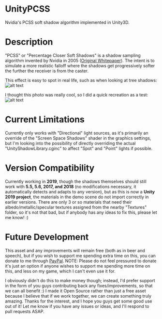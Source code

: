 # UnityPCSS
Nvidia's PCSS soft shadow algorithm implemented in Unity3D.

# Description
"PCSS" or "Percentage Closer Soft Shadows" is a shadow sampling algorithm invented by Nvidia in 2005 ([Original Whitepaper](http://developer.download.nvidia.com/shaderlibrary/docs/shadow_PCSS.pdf)). The intent is to simulate a more realistic falloff where the shadows get progressively softer the further the receiver is from the caster.

This effect is easy to spot in real life, such as when looking at tree shadows:
![alt text](http://www.pictorem.com/collection/900_455535.jpg "Photo of a real tree shadow on snow")

I thought this photo was really cool, so I did a quick recreation as a test:
![alt text](https://pbs.twimg.com/media/C9R9LQ3V0AAXqBo.jpg "I think it looks fairly close for like 5 minutes of work haha")


# Current Limitations
Currently only works with "Directional" light sources, as it's primarily an override of the "Screen Space Shadows" shader in the graphics settings, but I'm looking into the possibility of directly overriding the actual "UnityShadowLibrary.cginc" to affect "Spot" and "Point" lights if possible.

# Version Compatibility
Currently working in **2019**, though the shadows themselves should still work with **5.5, 5.6, 2017, and 2018** (no modifications necessary, it automatically detects and adapts to any version), but as this is now a **Unity 2019 project**, the materials in the demo scene do not import correctly in earlier versions. There are only 3 or so materials that need their albedo/metallic/specular textures assigned from the nearby "Textures" folder, so it's not that bad, but if anybody has any ideas to fix this, please let me know! :)

# Future Development
This asset and any improvements will remain free (both as in beer and speech), but if you wish to support me spending extra time on this, you can donate to me through [PayPal](paypal.me/TheMasonX). NOTE: Please do not feel pressured to donate it's just an option if anyone wishes to support me spending more time on this, and less on my game, which I can't even use it for.

I obviously didn't do this to make money though; instead, I'd prefer support in the form of you guys contributing back any fixes/improvements, so that we can all benefit :) I made it Open Source rather than just a free asset because I believe that if we work together, we can create something truly amazing. Thanks for the interest, and I hope you guys get some good use out of it! Let me know if you have any issues or ideas, and I'll respond to pull requests ASAP.
